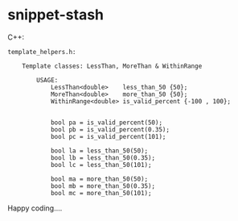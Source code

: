 # snippet-stash


C++:

	template_helpers.h:
		
		Template classes: LessThan, MoreThan & WithinRange
		
			USAGE:
				LessThan<double>	less_than_50 {50}; 
				MoreThan<double> 	more_than_50 {50}; 
				WithinRange<double>	is_valid_percent {-100 , 100}; 

				
				bool pa = is_valid_percent(50);
				bool pb = is_valid_percent(0.35);
				bool pc = is_valid_percent(101);

				bool la = less_than_50(50);
				bool lb = less_than_50(0.35);
				bool lc = less_than_50(101);

				bool ma = more_than_50(50);
				bool mb = more_than_50(0.35);
				bool mc = more_than_50(101);

Happy coding....
